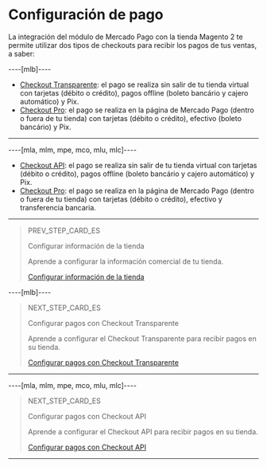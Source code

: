 # Configuración de pago

La integración del módulo de Mercado Pago con la tienda Magento 2 te permite utilizar dos tipos de checkouts para recibir los pagos de tus ventas, a saber:

----[mlb]----
* [Checkout Transparente](/developers/es/docs/magento-two/payment-configuration/checkout-api): el pago se realiza sin salir de tu tienda virtual con tarjetas (débito o crédito), pagos offline (boleto bancário y cajero automático) y Pix.
* [Checkout Pro](/developers/es/docs/prestashop/payment-configuration/checkout-pro): el pago se realiza en la página de Mercado Pago (dentro o fuera de tu tienda) con tarjetas (débito o crédito), efectivo (boleto bancário) y Pix.
------------

----[mla, mlm, mpe, mco, mlu, mlc]----
* [Checkout API](/developers/es/docs/magento-two/payment-configuration/checkout-api): el pago se realiza sin salir de tu tienda virtual con tarjetas (débito o crédito), pagos offline (boleto bancário y cajero automático) y Pix.
* [Checkout Pro](/developers/es/docs/prestashop/payment-configuration/checkout-pro): el pago se realiza en la página de Mercado Pago (dentro o fuera de tu tienda) con tarjetas (débito o crédito), efectivo y transferencia bancaria.
------------

> PREV_STEP_CARD_ES
>
> Configurar información de la tienda
>
> Aprende a configurar la información comercial de tu tienda.
>
> [Configurar información de la tienda](/developers/es/docs/magento-two/integration-store)

----[mlb]----
> NEXT_STEP_CARD_ES
>
> Configurar pagos con Checkout Transparente
>
> Aprende a configurar el Checkout Transparente para recibir pagos en su tienda. 
>
> [Configurar pagos con Checkout Transparente](/developers/es/docs/magento-two/payment-configuration/cho-api)
------------

----[mla, mlm, mpe, mco, mlu, mlc]----
> NEXT_STEP_CARD_ES
>
> Configurar pagos con Checkout API
>
> Aprende a configurar el Checkout API para recibir pagos en su tienda. 
>
> [Configurar pagos con Checkout API](/developers/es/docs/magento-two/payment-configuration/checkout-api)
------------